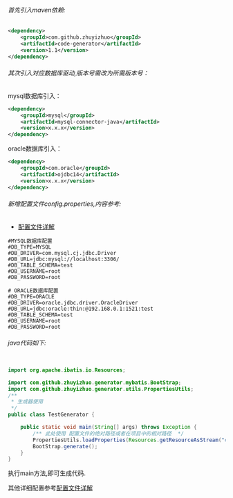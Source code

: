 ###### 首先引入maven依赖:

```xml
<dependency>
    <groupId>com.github.zhuyizhuo</groupId>
    <artifactId>code-generator</artifactId>
    <version>1.1</version>
</dependency>
```

###### 其次引入对应数据库驱动,版本号需改为所需版本号：

mysql数据库引入：

```xml
<dependency>
    <groupId>mysql</groupId>
    <artifactId>mysql-connector-java</artifactId>
    <version>x.x.x</version>
</dependency>
```

oracle数据库引入：

```xml
<dependency>
    <groupId>com.oracle</groupId>
    <artifactId>ojdbc14</artifactId>
    <version>x.x.x</version>
</dependency>
```

###### 新增配置文件config.properties,内容参考:

- [配置文件详解](config-v1.0.md)

```properties
#MYSQL数据库配置
#DB_TYPE=MYSQL
#DB_DRIVER=com.mysql.cj.jdbc.Driver
#DB_URL=jdbc:mysql://localhost:3306/
#DB_TABLE_SCHEMA=test
#DB_USERNAME=root
#DB_PASSWORD=root

# ORACLE数据库配置
#DB_TYPE=ORACLE
#DB_DRIVER=oracle.jdbc.driver.OracleDriver
#DB_URL=jdbc:oracle:thin:@192.168.0.1:1521:test
#DB_TABLE_SCHEMA=test
#DB_USERNAME=root
#DB_PASSWORD=root
```

###### java代码如下:

```java

import org.apache.ibatis.io.Resources;

import com.github.zhuyizhuo.generator.mybatis.BootStrap;
import com.github.zhuyizhuo.generator.utils.PropertiesUtils;
/**
 * 生成器使用
 */
public class TestGenerator {

	public static void main(String[] args) throws Exception {
		/** 此处使用 配置文件的绝对路径或者在项目中的相对路径  */
        PropertiesUtils.loadProperties(Resources.getResourceAsStream("config.properties"));
		BootStrap.generate();
	}
}
```

执行main方法,即可生成代码.

其他详细配置参考[配置文件详解](config-v1.0.md)
